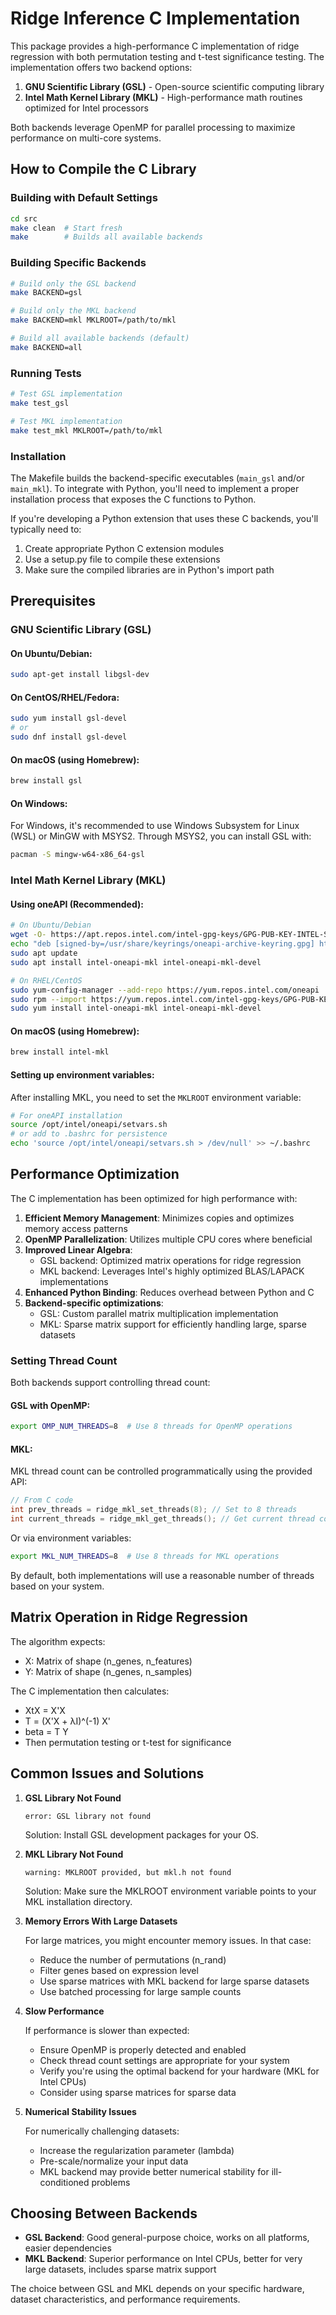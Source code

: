 # Ridge Inference C Implementation

This package provides a high-performance C implementation of ridge regression with both permutation testing and t-test significance testing. The implementation offers two backend options:

1. **GNU Scientific Library (GSL)** - Open-source scientific computing library
2. **Intel Math Kernel Library (MKL)** - High-performance math routines optimized for Intel processors

Both backends leverage OpenMP for parallel processing to maximize performance on multi-core systems.

## How to Compile the C Library

### Building with Default Settings

```bash
cd src
make clean  # Start fresh
make        # Builds all available backends
```

### Building Specific Backends

```bash
# Build only the GSL backend
make BACKEND=gsl

# Build only the MKL backend
make BACKEND=mkl MKLROOT=/path/to/mkl

# Build all available backends (default)
make BACKEND=all
```

### Running Tests

```bash
# Test GSL implementation
make test_gsl

# Test MKL implementation
make test_mkl MKLROOT=/path/to/mkl
```

### Installation

The Makefile builds the backend-specific executables (`main_gsl` and/or `main_mkl`). To integrate with Python, you'll need to implement a proper installation process that exposes the C functions to Python.

If you're developing a Python extension that uses these C backends, you'll typically need to:

1. Create appropriate Python C extension modules
2. Use a setup.py file to compile these extensions 
3. Make sure the compiled libraries are in Python's import path

## Prerequisites

### GNU Scientific Library (GSL)

#### On Ubuntu/Debian:
```bash
sudo apt-get install libgsl-dev
```

#### On CentOS/RHEL/Fedora:
```bash
sudo yum install gsl-devel
# or
sudo dnf install gsl-devel
```

#### On macOS (using Homebrew):
```bash
brew install gsl
```

#### On Windows:
For Windows, it's recommended to use Windows Subsystem for Linux (WSL) or MinGW with MSYS2. Through MSYS2, you can install GSL with:

```bash
pacman -S mingw-w64-x86_64-gsl
```

### Intel Math Kernel Library (MKL)

#### Using oneAPI (Recommended):
```bash
# On Ubuntu/Debian
wget -O- https://apt.repos.intel.com/intel-gpg-keys/GPG-PUB-KEY-INTEL-SW-PRODUCTS.PUB | gpg --dearmor | sudo tee /usr/share/keyrings/oneapi-archive-keyring.gpg > /dev/null
echo "deb [signed-by=/usr/share/keyrings/oneapi-archive-keyring.gpg] https://apt.repos.intel.com/oneapi all main" | sudo tee /etc/apt/sources.list.d/oneAPI.list
sudo apt update
sudo apt install intel-oneapi-mkl intel-oneapi-mkl-devel

# On RHEL/CentOS
sudo yum-config-manager --add-repo https://yum.repos.intel.com/oneapi
sudo rpm --import https://yum.repos.intel.com/intel-gpg-keys/GPG-PUB-KEY-INTEL-SW-PRODUCTS.PUB
sudo yum install intel-oneapi-mkl intel-oneapi-mkl-devel
```

#### On macOS (using Homebrew):
```bash
brew install intel-mkl
```

#### Setting up environment variables:
After installing MKL, you need to set the `MKLROOT` environment variable:

```bash
# For oneAPI installation
source /opt/intel/oneapi/setvars.sh
# or add to .bashrc for persistence
echo 'source /opt/intel/oneapi/setvars.sh > /dev/null' >> ~/.bashrc
```

## Performance Optimization

The C implementation has been optimized for high performance with:

1. **Efficient Memory Management**: Minimizes copies and optimizes memory access patterns
2. **OpenMP Parallelization**: Utilizes multiple CPU cores where beneficial
3. **Improved Linear Algebra**: 
   - GSL backend: Optimized matrix operations for ridge regression
   - MKL backend: Leverages Intel's highly optimized BLAS/LAPACK implementations
4. **Enhanced Python Binding**: Reduces overhead between Python and C
5. **Backend-specific optimizations**:
   - GSL: Custom parallel matrix multiplication implementation
   - MKL: Sparse matrix support for efficiently handling large, sparse datasets

### Setting Thread Count

Both backends support controlling thread count:

#### GSL with OpenMP:
```bash
export OMP_NUM_THREADS=8  # Use 8 threads for OpenMP operations
```

#### MKL:
MKL thread count can be controlled programmatically using the provided API:
```c
// From C code
int prev_threads = ridge_mkl_set_threads(8); // Set to 8 threads
int current_threads = ridge_mkl_get_threads(); // Get current thread count
```

Or via environment variables:
```bash
export MKL_NUM_THREADS=8  # Use 8 threads for MKL operations
```

By default, both implementations will use a reasonable number of threads based on your system.

## Matrix Operation in Ridge Regression

The algorithm expects:
* X: Matrix of shape (n_genes, n_features)
* Y: Matrix of shape (n_genes, n_samples)

The C implementation then calculates:
* XtX = X'X
* T = (X'X + λI)^(-1) X'
* beta = T Y
* Then permutation testing or t-test for significance

## Common Issues and Solutions

1. **GSL Library Not Found**

   ```
   error: GSL library not found
   ```

   Solution: Install GSL development packages for your OS.

2. **MKL Library Not Found**

   ```
   warning: MKLROOT provided, but mkl.h not found
   ```

   Solution: Make sure the MKLROOT environment variable points to your MKL installation directory.

3. **Memory Errors With Large Datasets**
   
   For large matrices, you might encounter memory issues. In that case:
   * Reduce the number of permutations (n_rand)
   * Filter genes based on expression level
   * Use sparse matrices with MKL backend for large sparse datasets
   * Use batched processing for large sample counts

4. **Slow Performance**
   
   If performance is slower than expected:
   * Ensure OpenMP is properly detected and enabled
   * Check thread count settings are appropriate for your system
   * Verify you're using the optimal backend for your hardware (MKL for Intel CPUs)
   * Consider using sparse matrices for sparse data

5. **Numerical Stability Issues**

   For numerically challenging datasets:
   * Increase the regularization parameter (lambda)
   * Pre-scale/normalize your input data
   * MKL backend may provide better numerical stability for ill-conditioned problems

## Choosing Between Backends

* **GSL Backend**: Good general-purpose choice, works on all platforms, easier dependencies
* **MKL Backend**: Superior performance on Intel CPUs, better for very large datasets, includes sparse matrix support

The choice between GSL and MKL depends on your specific hardware, dataset characteristics, and performance requirements.